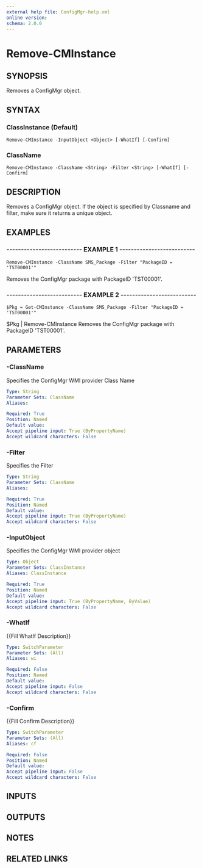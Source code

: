 ```yaml
---
external help file: ConfigMgr-help.xml
online version: 
schema: 2.0.0
---
```


# Remove-CMInstance
## SYNOPSIS
Removes a ConfigMgr object.

## SYNTAX

### ClassInstance (Default)
```
Remove-CMInstance -InputObject <Object> [-WhatIf] [-Confirm]
```

### ClassName
```
Remove-CMInstance -ClassName <String> -Filter <String> [-WhatIf] [-Confirm]
```

## DESCRIPTION
Removes a ConfigMgr object.
If the object is specified by Classname and filter, make sure it returns a unique object.

## EXAMPLES

### -------------------------- EXAMPLE 1 --------------------------
```
Remove-CMInstance -ClassName SMS_Package -Filter "PackageID = 'TST00001'"
```

Removes the ConfigMgr package with PackageID 'TST00001'.

### -------------------------- EXAMPLE 2 --------------------------
```
$Pkg = Get-CMInstance -ClassName SMS_Package -Filter "PackageID = 'TST00001'"
```

$Pkg | Remove-CMInstance
Removes the ConfigMgr package with PackageID 'TST00001'.

## PARAMETERS

### -ClassName
Specifies the ConfigMgr WMI provider Class Name

```yaml
Type: String
Parameter Sets: ClassName
Aliases: 

Required: True
Position: Named
Default value: 
Accept pipeline input: True (ByPropertyName)
Accept wildcard characters: False
```

### -Filter
Specifies the Filter

```yaml
Type: String
Parameter Sets: ClassName
Aliases: 

Required: True
Position: Named
Default value: 
Accept pipeline input: True (ByPropertyName)
Accept wildcard characters: False
```

### -InputObject
Specifies the ConfigMgr WMI provider object

```yaml
Type: Object
Parameter Sets: ClassInstance
Aliases: ClassInstance

Required: True
Position: Named
Default value: 
Accept pipeline input: True (ByPropertyName, ByValue)
Accept wildcard characters: False
```

### -WhatIf
{{Fill WhatIf Description}}

```yaml
Type: SwitchParameter
Parameter Sets: (All)
Aliases: wi

Required: False
Position: Named
Default value: 
Accept pipeline input: False
Accept wildcard characters: False
```

### -Confirm
{{Fill Confirm Description}}

```yaml
Type: SwitchParameter
Parameter Sets: (All)
Aliases: cf

Required: False
Position: Named
Default value: 
Accept pipeline input: False
Accept wildcard characters: False
```

## INPUTS

## OUTPUTS

## NOTES

## RELATED LINKS

